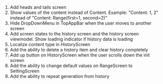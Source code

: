 1. Add heads and tails screen
2. Show values of the content instead of Content. 
Example: "Content: 1, 2" instead of "Content: Range(first=1, second=2)"
3. Hide DropDownMenu in TopAppBar when the user moves to another screen
4. Add screen states to the history screen and the history screen viewmodel. 
Show loading indicator if history data is loading
5. Localize content type in HistoryScreen
6. Add the ability to delete a history item and clear history completely
7. Add up button on HistoryScreen when the user scrolls down the init screen
8. Add the ability to change default values on RangeScreen to SettingScreen
9. Add the ability to repeat generation from history